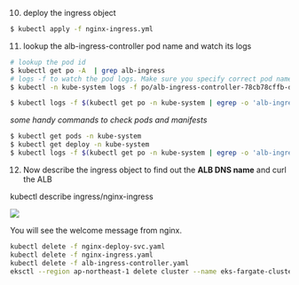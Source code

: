 10. deploy the ingress object

```sh
$ kubectl apply -f nginx-ingress.yml
```

11. lookup the alb-ingress-controller pod name and watch its logs

```sh
# lookup the pod id
$ kubectl get po -A  | grep alb-ingress
# logs -f to watch the pod logs. Make sure you specify correct pod name
$ kubectl -n kube-system logs -f po/alb-ingress-controller-78cb78cffb-ddkj8

$ kubectl logs -f $(kubectl get po -n kube-system | egrep -o 'alb-ingress-controller-[A-Za-z0-9-]+') -n kube-system

```

*some handy commands to check pods and manifests*
 ```sh
$ kubectl get pods -n kube-system
$ kubectl get deploy -n kube-system
$ kubectl logs -f $(kubectl get po -n kube-system | egrep -o 'alb-ingress-controller-[A-Za-z0-9-]+') -n kube-system
```

12. Now describe the ingress object to find out the **ALB DNS name** and curl the ALB

 kubectl describe ingress/nginx-ingress

![](images/eks-fargate-07.png)

You will see the welcome message from nginx.


```sh
kubectl delete -f nginx-deploy-svc.yaml
kubectl delete -f nginx-ingress.yaml
kubectl delete -f alb-ingress-controller.yaml
eksctl --region ap-northeast-1 delete cluster --name eks-fargate-cluster
```

